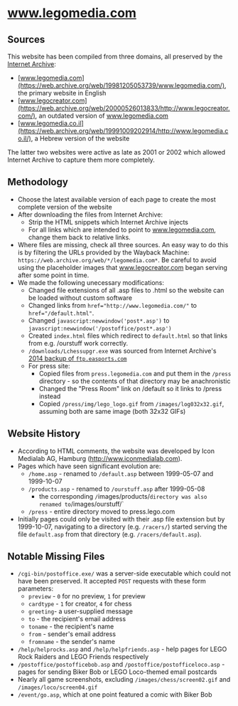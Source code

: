 # www.legomedia.com

## Sources
This website has been compiled from three domains, all preserved by the [Internet Archive](https://archive.org/):
* [www.legomedia.com](https://web.archive.org/web/19981205053739/www.legomedia.com/), the primary website in English
* [www.legocreator.com](https://web.archive.org/web/20000526013833/http://www.legocreator.com/), an outdated version of www.legomedia.com
* [www.legomedia.co.il](https://web.archive.org/web/19991009202914/http://www.legomedia.co.il/), a Hebrew version of the website

The latter two websites were active as late as 2001 or 2002 which allowed Internet Archive to capture them more completely.

## Methodology
* Choose the latest available version of each page to create the most complete version of the website
* After downloading the files from Internet Archive:
    * Strip the HTML snippets which Internet Archive injects
    * For all links which are intended to point to www.legomedia.com, change them back to relative links.
* Where files are missing, check all three sources. An easy way to do this is by filtering the URLs provided by the Wayback Machine: `https://web.archive.org/web/*/legomedia.com*`. Be careful to avoid using the placeholder images that www.legocreator.com began serving after some point in time.
* We made the following unecessary modifications:
    * Changed file extensions of all .asp files to .html so the website can be loaded without custom software
    * Changed links from `href="http://www.legomedia.com/"` to `href="/default.html"`.
    * Changed `javascript:newwindow('post*.asp')` to `javascript:newwindow('/postoffice/post*.asp')`
    * Created `index.html` files which redirect to `default.html` so that links from e.g. /ourstuff work correctly.
    * `/downloads/Lchessupgr.exe` was sourced from Internet Archive's [2014 backup of `ftp.easports.com`](https://archive.org/details/ftp.easports.com)
    * For press site:
        * Copied files from `press.legomedia.com` and put them in the `/press` directory - so the contents of that directory may be anachronistic
        * Changed the "Press Room" link on /default so it links to /press instead
        * Copied `/press/img/lego_logo.gif` from `/images/log032x32.gif`, assuming both are same image (both 32x32 GIFs)

## Website History
* According to HTML comments, the website was developed by Icon Medialab AG, Hamburg (http://www.iconmedialab.com).
* Pages which have seen significant evolution are:
    * `/home.asp` - renamed to `/default.asp` between 1999-05-07 and 1999-10-07
    * `/products.asp` - renamed to `/ourstuff.asp` after 1999-05-08
        * the corresponding `/`images/products/` directory was also renamed to `/images/ourstuff/`
    * `/press` - entire directory moved to press.lego.com
* Initially pages could only be visited with their .asp file extension but by 1999-10-07, navigating to a directory (e.g. `/racers/`) started serving the file `default.asp` from that directory (e.g. `/racers/default.asp`).

## Notable Missing Files
* `/cgi-bin/postoffice.exe/` was a server-side executable which could not have been preserved. It accepted `POST` requests with these form parameters:
    * `preview` - `0` for no preview, `1` for preview
    * `cardtype` - `1` for creator, `4` for chess
    * `greeting`- a user-supplied message
    * `to` - the recipient's email address
    * `toname` - the recipient's name
    * `from` - sender's email address
    * `fromname` - the sender's name
* `/help/helprocks.asp` and `/help/helpfriends.asp` - help pages for LEGO Rock Raiders and LEGO Friends respectively
* `/postoffice/postofficebob.asp` and `/postoffice/postofficeloco.asp` - pages for sending Biker Bob or LEGO Loco-themed email postcards
* Nearly all game screenshots, excluding `/images/chess/screen02.gif` and `/images/loco/screen04.gif`
* `/event/go.asp`, which at one point featured a comic with Biker Bob